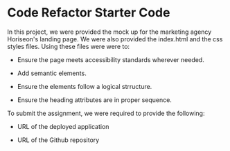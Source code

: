 # Code Refactor Starter Code

In this project, we were provided the mock up for the marketing agency Horiseon's landing page. We were also provided the index.html and the css styles files. Using these files were were to:

* Ensure the page meets accessibility standards wherever needed.

* Add semantic elements.

* Ensure the elements follow a logical strructure.

* Ensure the heading attributes are in proper sequence.

To submit the assignment, we were required to provide the following:

* URL of the deployed application

* URL of the Github repository